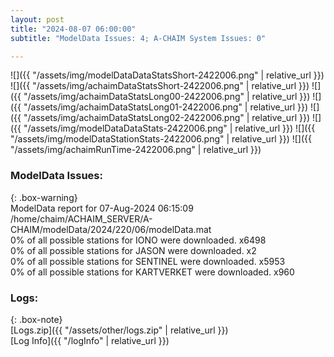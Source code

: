 ```yaml
---
layout: post
title: "2024-08-07 06:00:00"
subtitle: "ModelData Issues: 4; A-CHAIM System Issues: 0"

---
```


![]({{ "/assets/img/modelDataDataStatsShort-2422006.png" | relative_url }})
![]({{ "/assets/img/achaimDataStatsShort-2422006.png" | relative_url }})
![]({{ "/assets/img/achaimDataStatsLong00-2422006.png" | relative_url }})
![]({{ "/assets/img/achaimDataStatsLong01-2422006.png" | relative_url }})
![]({{ "/assets/img/achaimDataStatsLong02-2422006.png" | relative_url }})
![]({{ "/assets/img/modelDataDataStats-2422006.png" | relative_url }})
![]({{ "/assets/img/modelDataStationStats-2422006.png" | relative_url }})
![]({{ "/assets/img/achaimRunTime-2422006.png" | relative_url }})


### ModelData Issues:  
  
{: .box-warning}  
 ModelData report for 07-Aug-2024 06:15:09   
 /home/chaim/ACHAIM_SERVER/A-CHAIM/modelData/2024/220/06/modelData.mat   
 0% of all possible stations for IONO were downloaded. x6498   
 0% of all possible stations for JASON were downloaded. x2   
 0% of all possible stations for SENTINEL were downloaded. x5953   
 0% of all possible stations for KARTVERKET were downloaded. x960   
  


### Logs:  
  
{: .box-note}  
[Logs.zip]({{ "/assets/other/logs.zip" | relative_url }})  
[Log Info]({{ "/logInfo" | relative_url }})  

